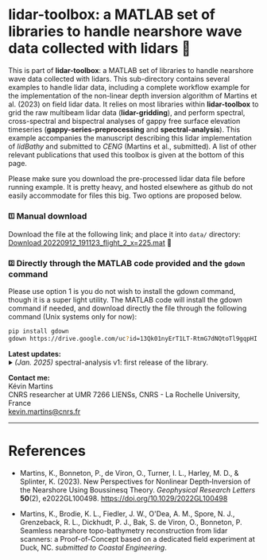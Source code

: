 # lidar-toolbox: a MATLAB set of libraries to handle nearshore wave data collected with lidars 🌊

This is part of **lidar-toolbox**: a MATLAB set of libraries to handle nearshore wave data collected with lidars. This sub-directory contains several examples to handle lidar data, including a complete workflow example for the implementation of the non-linear depth inversion algorithm of Martins et al. (2023) on field lidar data. It relies on most libraries within **lidar-toolbox** to grid the raw multibeam lidar data (**lidar-gridding**), and perform spectral, cross-spectral and bispectral analyses of gappy free surface elevation timeseries (**gappy-series-preprocessing** and **spectral-analysis**). This example accompanies the manuscript describing this lidar implementation of *lidBathy* and submitted to *CENG* (Martins et al., submitted). A list of other relevant publications that used this toolbox is given at the bottom of this page.  

Please make sure you download the pre-processed lidar data file before running example. It is pretty heavy, and hosted elsewhere as github do not easily accommodate for files this big. Two options are proposed below.

### **<sub><sup>1️⃣</sup></sub> Manual download** 
Download the file at the following link; and place it into `data/` directory: [Download 20220912_191123_flight_2_x=225.mat](https://drive.google.com/uc?id=13Qk01nyErT1LT-RtmG7dNQtoTl9gqpHI) 📄

### **<sub><sup>2️⃣</sup></sub> Directly through the MATLAB code provided and the `gdown` command**
Please use option 1 is you do not wish to install the gdown command, though it is a super light utility. The MATLAB code will install the gdown command if needed, and download directly the file through the following command (Unix systems only for now):    
```bash
pip install gdown
gdown https://drive.google.com/uc?id=13Qk01nyErT1LT-RtmG7dNQtoTl9gqpHI
```

<strong>Latest updates:</strong>  
<sub><sup>:arrow_forward:</sup></sub> *(Jan. 2025)*
spectral-analysis v1: first release of the library.

<strong>Contact me:</strong>  
Kévin Martins  
CNRS researcher at UMR 7266 LIENSs, CNRS - La Rochelle University, France  
kevin.martins@cnrs.fr

---

# References
 
 - Martins, K., Bonneton, P., de Viron, O., Turner, I. L., Harley, M. D., & Splinter, K. (2023). New Perspectives for Nonlinear Depth‐Inversion of the Nearshore Using Boussinesq Theory. *Geophysical Research Letters* <strong>50</strong>(2), e2022GL100498. https://doi.org/10.1029/2022GL100498
 
 - Martins, K., Brodie, K. L., Fiedler, J. W., O'Dea, A. M., Spore, N. J., Grenzeback, R. L., Dickhudt, P. J., Bak, S. de Viron, O., Bonneton, P. Seamless nearshore topo-bathymetry reconstruction from lidar scanners: a Proof-of-Concept based on a dedicated field experiment at Duck, NC. *submitted to Coastal Engineering*.  
